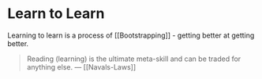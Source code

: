 # Learn to Learn
Learning to learn is a process of [[Bootstrapping]] - getting better at getting better.

> Reading (learning) is the ultimate meta-skill and can be traded for anything else.
> — [[Navals-Laws]]